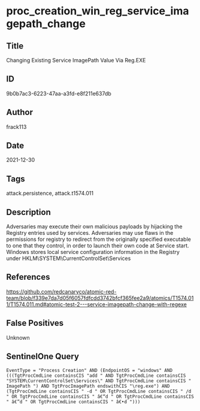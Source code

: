 # proc_creation_win_reg_service_imagepath_change

## Title
Changing Existing Service ImagePath Value Via Reg.EXE

## ID
9b0b7ac3-6223-47aa-a3fd-e8f211e637db

## Author
frack113

## Date
2021-12-30

## Tags
attack.persistence, attack.t1574.011

## Description
Adversaries may execute their own malicious payloads by hijacking the Registry entries used by services.
Adversaries may use flaws in the permissions for registry to redirect from the originally specified executable to one that they control, in order to launch their own code at Service start.
Windows stores local service configuration information in the Registry under HKLM\SYSTEM\CurrentControlSet\Services


## References
https://github.com/redcanaryco/atomic-red-team/blob/f339e7da7d05f6057fdfcdd3742bfcf365fee2a9/atomics/T1574.011/T1574.011.md#atomic-test-2---service-imagepath-change-with-regexe

## False Positives
Unknown

## SentinelOne Query
```
EventType = "Process Creation" AND (EndpointOS = "windows" AND (((TgtProcCmdLine containsCIS "add " AND TgtProcCmdLine containsCIS "SYSTEM\CurrentControlSet\Services\" AND TgtProcCmdLine containsCIS " ImagePath ") AND TgtProcImagePath endswithCIS "\reg.exe") AND (TgtProcCmdLine containsCIS " -d " OR TgtProcCmdLine containsCIS " /d " OR TgtProcCmdLine containsCIS " â€“d " OR TgtProcCmdLine containsCIS " â€”d " OR TgtProcCmdLine containsCIS " â€•d ")))

```